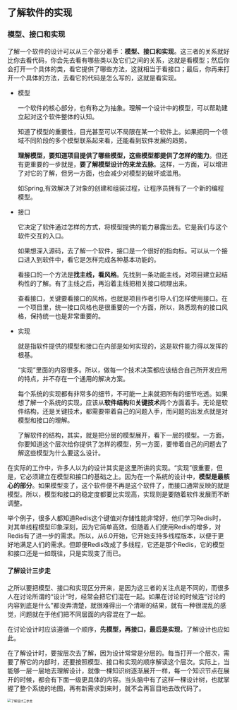 ## 了解软件的实现

### 模型、接口和实现

了解一个软件的设计可以从三个部分着手：**模型、接口和实现**。这三者的关系就好比你去看代码，你会先去看有哪些类以及它们之间的关系，这就是看模型；然后你会打开一个具体的类，看它提供了哪些方法，这就相当于看接口；最后，你再来打开一个具体的方法，去看它的代码是怎么写的，这就是看实现。

- 模型

  一个软件的核心部分，也有称之为抽象。理解一个设计中的模型，可以帮助建立起对这个软件整体的认知。

  知道了模型的重要性，目光甚至可以不局限在某一个软件上。如果把同一个领域不同阶段的多个模型联系起来看，还能看到软件发展的趋势。

  **理解模型，要知道项目提供了哪些模型，这些模型都提供了怎样的能力**。但还有更重要的一步就是，**要了解模型设计的来龙去脉**。这样，一方面，可以增进了对它的了解，但另一方面，也会减少对模型的破坏或滥用。

  如Spring,有效解决了对象的创建和组装过程，让程序员拥有了一个新的编程模型。

- 接口

  它决定了软件通过怎样的方式，将模型提供的能力暴露出去。它是我们与这个软件交互的入口。

  如果想深入源码，去了解一个软件，接口是一个很好的指向标。可以从一个接口进入到软件中，看它是怎样完成各种基本功能的。

  看接口的一个方法是**找主线，看风格**。先找到一条功能主线，对项目建立起结构性的了解。有了主线之后，再沿着主线把相关接口梳理出来。

  查看接口，关键要看接口的风格，也就是项目作者引导人们怎样使用接口。在一个项目里，统一接口风格也是很重要的一个方面，所以，熟悉现有的接口风格，保持统一也是非常重要的。

- 实现

  就是指软件提供的模型和接口在内部是如何实现的，这是软件能力得以发挥的根基。

  “实现”里面的内容很多。所以，做每一个技术决策都应该结合自己所开发应用的特点，并不存在一个通用的解决方案。

  每个系统的实现都有非常多的细节，不可能一上来就把所有的细节吃透。如果想了解一个系统的实现，应该从**软件结构**和**关键技术**两个方面着手。无论是软件结构，还是关键技术，都需要带着自己的问题入手，而问题的出发点就是对模型和接口的理解。

  了解软件的结构，其实，就是把分层的模型展开，看下一层的模型。一方面，你要知道这个层次给你提供了怎样的模型，另一方面，要带着自己的问题去了解这些模型为什么要这么设计。

在实际的工作中，许多人以为的设计其实是这里所讲的实现。“实现”很重要，但是，它必须建立在模型和接口的基础之上。因为在一个系统的设计中，**模型是最核心的部分**。如果模型变了，这个软件便不再是这个软件了，而接口通常反映的就是模型。所以，模型和接口的稳定度都要比实现高，实现则是要随着软件发展而不断调整。

举个例子，很多人都知道Redis这个键值对存储性能非常好，他们学习Redis时，对其单线程模型印象深刻，因为它简单高效。但随着人们使用Redis的增多，对Redis有了进一步的需求。所以，从6.0开始，它开始支持多线程版本，以便于更好地满足人们的需求。但即便Redis改成了多线程，它还是那个Redis，它的模型和接口还是一如既往，只是实现变了而已。

#### 了解设计三步走

之所以要把模型、接口和实现区分开来，是因为这三者的关注点是不同的，而很多人在讨论所谓的“设计”时，经常会把它们混在一起。如果在讨论的时候连“讨论的内容到底是什么”都没弄清楚，就很难得出一个清晰的结果，就有一种很混乱的感觉，问题就在于他们把不同层面的内容混在了一起。

在讨论设计时应该遵循一个顺序，**先模型，再接口，最后是实现**，了解设计也应如此。

在了解设计时，要按层次去了解，因为设计常常是分层的。每当打开一个层次，需要了解它的内部时，还要按照模型、接口和实现的顺序解读这个层次。实际上，当能够一层一层地去理解设计，就像一棵知识树逐渐展开一样，每一个知识节点在展开的时候，都会有下面一级更具体的内容。当头脑中有了这样一棵设计树，也就掌握了整个系统的地图，再有新需求到来时，就不会再盲目地去改代码了。

<img src="https://cdn.jsdelivr.net/gh/Somony/blog@latest/2023/images%E4%BA%86%E8%A7%A3%E8%AE%BE%E8%AE%A1%E4%B8%89%E6%AD%A5%E8%B5%B0.png" alt="了解设计三步走" style="zoom:50%;" />